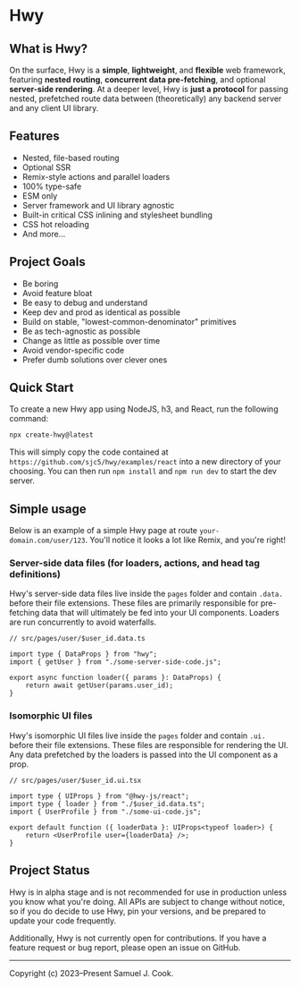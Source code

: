 # Hwy

## What is Hwy?

On the surface, Hwy is a **simple**, **lightweight**, and **flexible** web framework, featuring **nested routing**, **concurrent data pre-fetching**, and optional **server-side rendering**. At a deeper level, Hwy is **just a protocol** for passing nested, prefetched route data between (theoretically) any backend server and any client UI library.

## Features

- Nested, file-based routing
- Optional SSR
- Remix-style actions and parallel loaders
- 100% type-safe
- ESM only
- Server framework and UI library agnostic
- Built-in critical CSS inlining and stylesheet bundling
- CSS hot reloading
- And more...

## Project Goals

- Be boring
- Avoid feature bloat
- Be easy to debug and understand
- Keep dev and prod as identical as possible
- Build on stable, "lowest-common-denominator" primitives
- Be as tech-agnostic as possible
- Change as little as possible over time
- Avoid vendor-specific code
- Prefer dumb solutions over clever ones

## Quick Start

To create a new Hwy app using NodeJS, h3, and React, run the following command:

```bash
npx create-hwy@latest
```

This will simply copy the code contained at `https://github.com/sjc5/hwy/examples/react` into a new directory of your choosing. You can then run `npm install` and `npm run dev` to start the dev server.

## Simple usage

Below is an example of a simple Hwy page at route `your-domain.com/user/123`. You'll notice it looks a lot like Remix, and you're right!

### Server-side data files (for loaders, actions, and head tag definitions)

Hwy's server-side data files live inside the `pages` folder and contain `.data.` before their file extensions. These files are primarily responsible for pre-fetching data that will ultimately be fed into your UI components. Loaders are run concurrently to avoid waterfalls.

```tsx
// src/pages/user/$user_id.data.ts

import type { DataProps } from "hwy";
import { getUser } from "./some-server-side-code.js";

export async function loader({ params }: DataProps) {
	return await getUser(params.user_id);
}
```

### Isomorphic UI files

Hwy's isomorphic UI files live inside the `pages` folder and contain `.ui.` before their file extensions. These files are responsible for rendering the UI. Any data prefetched by the loaders is passed into the UI component as a prop.

```tsx
// src/pages/user/$user_id.ui.tsx

import type { UIProps } from "@hwy-js/react";
import type { loader } from "./$user_id.data.ts";
import { UserProfile } from "./some-ui-code.js";

export default function ({ loaderData }: UIProps<typeof loader>) {
	return <UserProfile user={loaderData} />;
}
```

## Project Status

Hwy is in alpha stage and is not recommended for use in production unless you know what you're doing. All APIs are subject to change without notice, so if you do decide to use Hwy, pin your versions, and be prepared to update your code frequently.

Additionally, Hwy is not currently open for contributions. If you have a feature request or bug report, please open an issue on GitHub.

---

Copyright (c) 2023–Present Samuel J. Cook.
